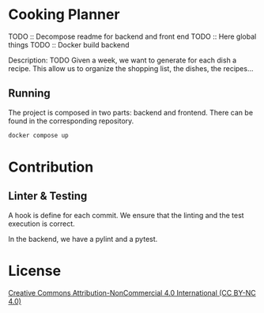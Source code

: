 
# Cooking Planner




TODO :: Decompose readme for backend and front end
TODO :: Here global things
TODO :: Docker build backend


Description: TODO
Given a week, we want to generate for each dish a recipe. 
This allow us to organize the shopping list, the dishes, the recipes...


## Running

The project is composed in two parts: backend and frontend. There can be found in the corresponding repository. 

```bash
docker compose up
```

# Contribution

## Linter & Testing

A hook is define for each commit. We ensure that the linting and the test execution is correct.

In the backend, we have a pylint and a pytest.



# License

[Creative Commons Attribution-NonCommercial 4.0 International (CC BY-NC 4.0)](https://creativecommons.org/licenses/by-nc/4.0/) 
